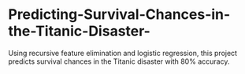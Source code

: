# Predicting-Survival-Chances-in-the-Titanic-Disaster-
Using recursive feature elimination and logistic regression, this project predicts survival chances in the Titanic disaster with 80% accuracy.
